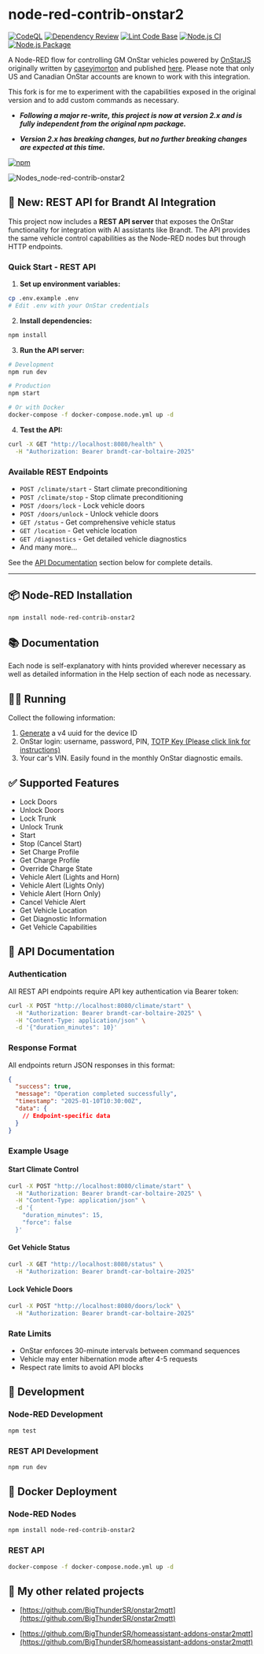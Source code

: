 # node-red-contrib-onstar2

[![CodeQL](https://github.com/BigThunderSR/node-red-contrib-onstar2/actions/workflows/codeql-analysis.yml/badge.svg)](https://github.com/BigThunderSR/node-red-contrib-onstar2/actions/workflows/codeql-analysis.yml)
[![Dependency Review](https://github.com/BigThunderSR/node-red-contrib-onstar2/actions/workflows/dependency-review.yml/badge.svg)](https://github.com/BigThunderSR/node-red-contrib-onstar2/actions/workflows/dependency-review.yml)
[![Lint Code Base](https://github.com/BigThunderSR/node-red-contrib-onstar2/actions/workflows/super-linter.yml/badge.svg)](https://github.com/BigThunderSR/node-red-contrib-onstar2/actions/workflows/super-linter.yml)
[![Node.js CI](https://github.com/BigThunderSR/node-red-contrib-onstar2/actions/workflows/node.js.yml/badge.svg)](https://github.com/BigThunderSR/node-red-contrib-onstar2/actions/workflows/node.js.yml)
[![Node.js Package](https://github.com/BigThunderSR/node-red-contrib-onstar2/actions/workflows/npm-publish.yml/badge.svg)](https://github.com/BigThunderSR/node-red-contrib-onstar2/actions/workflows/npm-publish.yml)
<!-- [![Notarize Assets with CAS](https://github.com/BigThunderSR/node-red-contrib-onstar2/actions/workflows/cas_notarize.yml/badge.svg)](https://github.com/BigThunderSR/node-red-contrib-onstar2/actions/workflows/cas_notarize.yml)
[![Authenticate Assets with CAS](https://github.com/BigThunderSR/node-red-contrib-onstar2/actions/workflows/cas_authenticate.yml/badge.svg)](https://github.com/BigThunderSR/node-red-contrib-onstar2/actions/workflows/cas_authenticate.yml) -->

A Node-RED flow for controlling GM OnStar vehicles powered by [OnStarJS](https://github.com/samrum/OnStarJS) originally written by [caseyjmorton](https://www.npmjs.com/~caseyjmorton) and published [here](https://www.npmjs.com/package/node-red-contrib-onstar). Please note that only US and Canadian OnStar accounts are known to work with this integration.

This fork is for me to experiment with the capabilities exposed in the original version and to add custom commands as necessary.

- ***Following a major re-write, this project is now at version 2.x and is fully independent from the original npm package.***

- ***Version 2.x has breaking changes, but no further breaking changes are expected at this time.***

[![npm](https://img.shields.io/npm/v/node-red-contrib-onstar2.svg)](https://www.npmjs.com/package/node-red-contrib-onstar2)

<!-- ![node-red-contrib-onstar2-sample_s](https://user-images.githubusercontent.com/17056173/205470439-c27a5fc0-2ec3-4043-bef3-408042f78d29.png) -->
![Nodes_node-red-contrib-onstar2](https://github.com/BigThunderSR/node-red-contrib-onstar2/assets/17056173/dc0a0993-5e64-4445-b38e-f24a90c2256c)

## 🚀 New: REST API for Brandt AI Integration

This project now includes a **REST API server** that exposes the OnStar functionality for integration with AI assistants like Brandt. The API provides the same vehicle control capabilities as the Node-RED nodes but through HTTP endpoints.

### Quick Start - REST API

1. **Set up environment variables:**
```bash
cp .env.example .env
# Edit .env with your OnStar credentials
```

2. **Install dependencies:**
```bash
npm install
```

3. **Run the API server:**
```bash
# Development
npm run dev

# Production
npm start

# Or with Docker
docker-compose -f docker-compose.node.yml up -d
```

4. **Test the API:**
```bash
curl -X GET "http://localhost:8080/health" \
  -H "Authorization: Bearer brandt-car-boltaire-2025"
```

### Available REST Endpoints

- `POST /climate/start` - Start climate preconditioning
- `POST /climate/stop` - Stop climate preconditioning
- `POST /doors/lock` - Lock vehicle doors
- `POST /doors/unlock` - Unlock vehicle doors
- `GET /status` - Get comprehensive vehicle status
- `GET /location` - Get vehicle location
- `GET /diagnostics` - Get detailed vehicle diagnostics
- And many more...

See the [API Documentation](#api-documentation) section below for complete details.

---

## 📦 Node-RED Installation

```sh
npm install node-red-contrib-onstar2
```

## 📚 Documentation

Each node is self-explanatory with hints provided wherever necessary as well as detailed information in the Help section of each node as necessary.

## 🏃‍♂️ Running

Collect the following information:

1. [Generate](https://www.uuidgenerator.net/version4) a v4 uuid for the device ID
1. OnStar login: username, password, PIN, [TOTP Key (Please click link for instructions)](https://github.com/BigThunderSR/OnStarJS?tab=readme-ov-file#new-requirement-as-of-2024-11-19)
1. Your car's VIN. Easily found in the monthly OnStar diagnostic emails.

## ✅ Supported Features

- Lock Doors
- Unlock Doors
- Lock Trunk
- Unlock Trunk
- Start
- Stop (Cancel Start)
- Set Charge Profile
- Get Charge Profile
- Override Charge State
- Vehicle Alert (Lights and Horn)
- Vehicle Alert (Lights Only)
- Vehicle Alert (Horn Only)
- Cancel Vehicle Alert
- Get Vehicle Location
- Get Diagnostic Information
- Get Vehicle Capabilities

## 📖 API Documentation

### Authentication

All REST API endpoints require API key authentication via Bearer token:

```bash
curl -X POST "http://localhost:8080/climate/start" \
  -H "Authorization: Bearer brandt-car-boltaire-2025" \
  -H "Content-Type: application/json" \
  -d '{"duration_minutes": 10}'
```

### Response Format

All endpoints return JSON responses in this format:

```json
{
  "success": true,
  "message": "Operation completed successfully",
  "timestamp": "2025-01-10T10:30:00Z",
  "data": {
    // Endpoint-specific data
  }
}
```

### Example Usage

#### Start Climate Control
```bash
curl -X POST "http://localhost:8080/climate/start" \
  -H "Authorization: Bearer brandt-car-boltaire-2025" \
  -H "Content-Type: application/json" \
  -d '{
    "duration_minutes": 15,
    "force": false
  }'
```

#### Get Vehicle Status
```bash
curl -X GET "http://localhost:8080/status" \
  -H "Authorization: Bearer brandt-car-boltaire-2025"
```

#### Lock Vehicle Doors
```bash
curl -X POST "http://localhost:8080/doors/lock" \
  -H "Authorization: Bearer brandt-car-boltaire-2025"
```

### Rate Limits

- OnStar enforces 30-minute intervals between command sequences
- Vehicle may enter hibernation mode after 4-5 requests
- Respect rate limits to avoid API blocks

## 🔧 Development

### Node-RED Development
```bash
npm test
```

### REST API Development
```bash
npm run dev
```

## 🐳 Docker Deployment

### Node-RED Nodes
```bash
npm install node-red-contrib-onstar2
```

### REST API
```bash
docker-compose -f docker-compose.node.yml up -d
```

## 🔗 My other related projects

- [https://github.com/BigThunderSR/onstar2mqtt](https://github.com/BigThunderSR/onstar2mqtt)

- [https://github.com/BigThunderSR/homeassistant-addons-onstar2mqtt](https://github.com/BigThunderSR/homeassistant-addons-onstar2mqtt)
